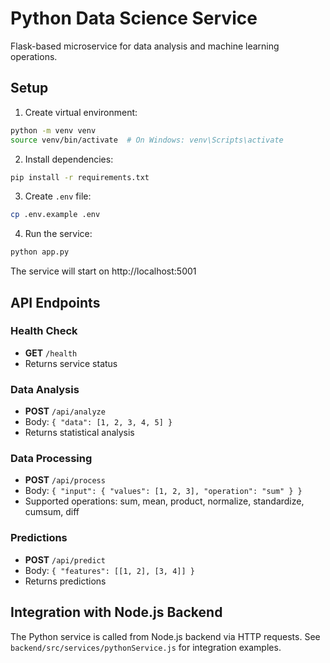 # Python Data Science Service

Flask-based microservice for data analysis and machine learning operations.

## Setup

1. Create virtual environment:
```bash
python -m venv venv
source venv/bin/activate  # On Windows: venv\Scripts\activate
```

2. Install dependencies:
```bash
pip install -r requirements.txt
```

3. Create `.env` file:
```bash
cp .env.example .env
```

4. Run the service:
```bash
python app.py
```

The service will start on http://localhost:5001

## API Endpoints

### Health Check
- **GET** `/health`
- Returns service status

### Data Analysis
- **POST** `/api/analyze`
- Body: `{ "data": [1, 2, 3, 4, 5] }`
- Returns statistical analysis

### Data Processing
- **POST** `/api/process`
- Body: `{ "input": { "values": [1, 2, 3], "operation": "sum" } }`
- Supported operations: sum, mean, product, normalize, standardize, cumsum, diff

### Predictions
- **POST** `/api/predict`
- Body: `{ "features": [[1, 2], [3, 4]] }`
- Returns predictions

## Integration with Node.js Backend

The Python service is called from Node.js backend via HTTP requests.
See `backend/src/services/pythonService.js` for integration examples.
